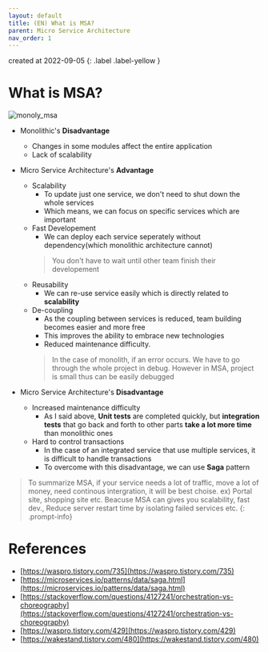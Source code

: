 ```yaml
---
layout: default
title: (EN) What is MSA?
parent: Micro Service Architecture
nav_order: 1
---
```


created at 2022-09-05
{: .label .label-yellow }

# What is MSA?
![monoly_msa](../../../assets/p/6/Monolithic_MSA.PNG)
* Monolithic's **Disadvantage**
  * Changes in some modules affect the entire application
  * Lack of scalability

* Micro Service Architecture's **Advantage**
  * Scalability
    * To update just one service, we don't need to shut down the whole services
    * Which means, we can focus on specific services which are important
  * Fast Developement
    * We can deploy each service seperately without dependency(which monolithic architecture cannot)
    > You don't have to wait until other team finish their developement
  * Reusability
    * We can re-use service easily which is directly related to **scalability**
  * De-coupling
    * As the coupling between services is reduced, team building becomes easier and more free
    * This improves the ability to embrace new technologies
    * Reduced maintenance difficulty.
    > In the case of monolith, if an error occurs. We have to go through the whole project in debug. However in MSA, project is small thus can be easily debugged

* Micro Service Architecture's **Disadvantage**
  * Increased maintenance difficulty
    * As I said above, **Unit tests** are completed quickly, but **integration tests** that go back and forth to other parts **take a lot more time** than monolithic ones
  * Hard to control transactions
    * In the case of an integrated service that use multiple services, it is difficult to handle transactions
    * To overcome with this disadvantage, we can use **Saga** pattern

> To summarize MSA, if your service needs a lot of traffic, move a lot of money, need continous intergration, it will be best choise. ex) Portal site, shopping site etc.
> Beacuse MSA can gives you scalability, fast dev.,  Reduce server restart time by isolating failed services etc.
{: .prompt-info}

# References
* [https://waspro.tistory.com/735](https://waspro.tistory.com/735)
* [https://microservices.io/patterns/data/saga.html](https://microservices.io/patterns/data/saga.html)
* [https://stackoverflow.com/questions/4127241/orchestration-vs-choreography](https://stackoverflow.com/questions/4127241/orchestration-vs-choreography)
* [https://waspro.tistory.com/429](https://waspro.tistory.com/429)
* [https://wakestand.tistory.com/480](https://wakestand.tistory.com/480)